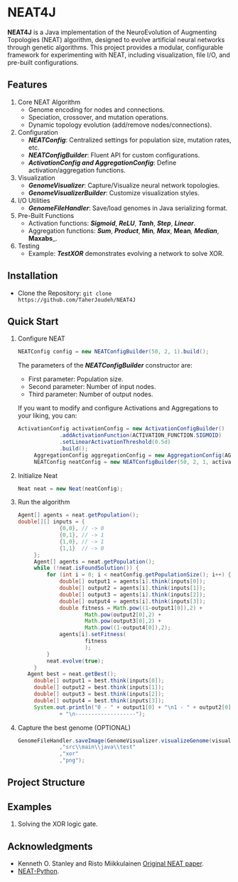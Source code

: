 # NEAT4J
**NEAT4J** is a Java implementation of the NeuroEvolution of Augmenting Topologies (NEAT) algorithm, designed to evolve artificial neural networks through genetic algorithms. This project provides a modular, configurable framework for experimenting with NEAT, including visualization, file I/O, and pre-built configurations.

## Features
1. Core NEAT Algorithm
   - Genome encoding for nodes and connections.
   - Speciation, crossover, and mutation operations.
   - Dynamic topology evolution (add/remove nodes/connections).
2. Configuration
   - ***NEATConfig***: Centralized settings for population size, mutation rates, etc.
   - ***NEATConfigBuilder***: Fluent API for custom configurations.
   - ***ActivationConfig and AggregationConfig***: Define activation/aggregation functions.
3. Visualization
   - ***GenomeVisualizer***: Capture/Visualize neural network topologies.
   - ***GenomeVisualizerBuilder***: Customize visualization styles.
4. I/O Utilities
   - ***GenomeFileHandler***: Save/load genomes in Java serializing format.
5. Pre-Built Functions
   - Activation functions: _**Sigmoid**_, _**ReLU**_, _**Tanh**_, _**Step**_, _**Linear**_.
   - Aggregation functions: _**Sum**_, _**Product**_, **Min**_, **Max**_, **Mean**_, **Median**_, **Maxabs**_.
6. Testing
   - Example: ***TestXOR*** demonstrates evolving a network to solve XOR.
## Installation
- Clone the Repository:
   `git clone https://github.com/TaherJoudeh/NEAT4J`
## Quick Start
1. Configure NEAT
   	```java
	NEATConfig config = new NEATConfigBuilder(50, 2, 1).build();
	```
   The parameters of the ***NEATConfigBuilder*** constructor are:
      - First parameter: Population size.
      - Second parameter: Number of input nodes.
      - Third parameter: Number of output nodes.

   If you want to modify and configure Activations and Aggregations to your liking, you can:
   ```java
   ActivationConfig activationConfig = new ActivationConfigBuilder()
				.addActivationFunction(ACTIVATION_FUNCTION.SIGMOID)
				.setLinearActivationThreshold(0.5d)
				.build();
		AggregationConfig aggregationConfig = new AggregationConfig(AGGREGATION_FUNCTION.SUM);
		NEATConfig neatConfig = new NEATConfigBuilder(50, 2, 1, activationConfig, aggregationConfig).build();
   ```
3. Initialize Neat
   ```java
   Neat neat = new Neat(neatConfig);
   ```
5. Run the algorithm
   ```java
   Agent[] agents = neat.getPopulation();
   double[][] inputs = {
				{0,0}, // -> 0
				{0,1}, // -> 1
				{1,0}, // -> 1
				{1,1}  // -> 0
		};
		Agent[] agents = neat.getPopulation();
		while (!neat.isFoundSolution()) {
			for (int i = 0; i < neatConfig.getPopulationSize(); i++) {
				double[] output1 = agents[i].think(inputs[0]);
				double[] output2 = agents[i].think(inputs[1]);
				double[] output3 = agents[i].think(inputs[2]);
				double[] output4 = agents[i].think(inputs[3]);
				double fitness = Math.pow((1-output1[0]),2) +
						Math.pow(output2[0],2) +
						Math.pow(output3[0],2) +
						Math.pow((1-output4[0]),2);
				agents[i].setFitness(
						fitness
						);
			}
			neat.evolve(true);
		}
      Agent best = neat.getBest();
		double[] output1 = best.think(inputs[0]);
		double[] output2 = best.think(inputs[1]);
		double[] output3 = best.think(inputs[2]);
		double[] output4 = best.think(inputs[3]);
		System.out.println("0 - " + output1[0] + "\n1 - " + output2[0] + "\n1 - " + output3[0] + "\n0 - " + output4[0]
				+ "\n-------------------");
   ```
6. Capture the best genome (OPTIONAL)
   ```java
   GenomeFileHandler.saveImage(GenomeVisualizer.visualizeGenome(visualizer, "#000000", true, true, best.getGenome(), neatConfig.getWeightMaxValue(), 500, 500)
				,"src\\main\\java\\test"
				,"xor"
				,"png");
   ```
## Project Structure
## Examples
1. Solving the XOR logic gate.
## Acknowledgments
   - Kenneth O. Stanley and Risto Miikkulainen [Original NEAT paper](https://nn.cs.utexas.edu/downloads/papers/stanley.cec02.pdf).
   - [NEAT-Python](https://neat-python.readthedocs.io/en/latest/index.html).
